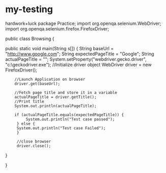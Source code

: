 # my-testing
hardwork+luck
package Practice;
import org.openqa.selenium.WebDriver;
import org.openqa.selenium.firefox.FirefoxDriver;
  
public class Browsing {
   
  public static void main(String s[]) {
        String baseUrl = "http://www.google.com";
        String expectedPageTitle = "Google";
        String actualPageTitle = "";
        System.setProperty("webdriver.gecko.driver", "c:\\geckodriver.exe");
        //Initialize driver object
        WebDriver driver = new FirefoxDriver();
       
        //Launch Application on browser
        driver.get(baseUrl);
       
        //Fetch page title and store it in a variable
        actualPageTitle = driver.getTitle();
        //Print title
        System.out.println(actualPageTitle);
       
        if (actualPageTitle.equals(expectedPageTitle)) {
             System.out.println("Test case passed");
         } else {
         System.out.println("Test case Failed");
         }
       
         //close browser
         driver.close();   
  }
  
}


